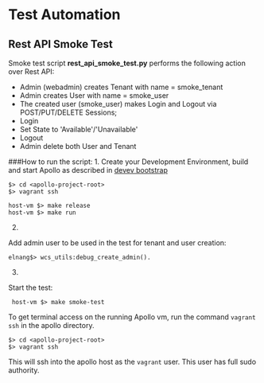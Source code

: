 Test Automation
===============

Rest API Smoke Test
-------------------

Smoke test script **rest_api_smoke_test.py** performs the following action over Rest API:
- Admin (webadmin) creates Tenant with name = smoke_tenant
- Admin creates User with name = smoke_user
- The created user (smoke_user) makes Login and Logout via POST/PUT/DELETE Sessions; 
 - Login
 - Set State to 'Available'/'Unavailable'
 - Logout
- Admin delete both User and Tenant

###How to run the script:
1.
Create your Development Environment, build and start Apollo as described in [devev bootstrap](https://github.com/Five9/devenv-bootstrap)
 
    $> cd <apollo-project-root>
    $> vagrant ssh

    host-vm $> make release
    host-vm $> make run

2.
Add admin user to be used in the test for tenant and user creation:

    elnang$> wcs_utils:debug_create_admin().

3.
Start the test:

     host-vm $> make smoke-test

To get terminal access on the running Apollo vm, run the command
`vagrant ssh` in the apollo directory.

    $> cd <apollo-project-root>
    $> vagrant ssh

 This will ssh into the apollo host as the `vagrant` user. This user
has full sudo authority.
